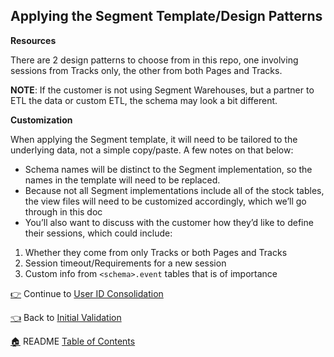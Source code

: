 ## Applying the Segment Template/Design Patterns

**Resources**

There are 2 design patterns to choose from in this repo, one involving sessions from Tracks only, the other from both Pages and Tracks.

**NOTE**: If the customer is not using Segment Warehouses, but a partner to ETL the data or custom ETL, the schema may look a bit different.

**Customization**

When applying the Segment template, it will need to be tailored to the underlying data, not a simple copy/paste. A few notes on that below:
  
* Schema names will be distinct to the Segment implementation, so the names in the template will need to be replaced. 
* Because not all Segment implementations include all of the stock tables, the view files will need to be customized accordingly, which we’ll go through in this doc
* You’ll also want to discuss with the customer  how they’d like to define their sessions, which could include:
1.  Whether they come from only Tracks or both Pages and Tracks
1. Session timeout/Requirements for a new session 
1. Custom info from `<schema>.event` tables that is of importance

[:point_right:](_6_user_id_consolidation.md) Continue to [User ID Consolidation](_6_user_id_consolidation.md)

[:point_left:](_4_initial_validation.md) Back to [Initial Validation](_4_initial_validation.md)

[:house:](README.md) README [Table of Contents](README.md)
